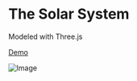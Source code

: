 The Solar System
================

Modeled with Three.js

[Demo](http://sanderblue.github.io/solar-system-threejs/)

![Image](https://raw.githubusercontent.com/sanderblue/solar-system-threejs/gh-pages/assets/img/Jupiter_Screenshot.png?raw=true)

